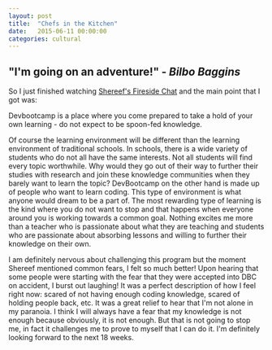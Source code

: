 ```yaml
---
layout: post
title:  "Chefs in the Kitchen"
date:   2015-06-11 00:00:00
categories: cultural
---
```

<h2>"I'm going on an adventure!" -<em> Bilbo Baggins</em></h2>

So I just finished watching [Shereef's Fireside Chat][fireside-chat] and the main point that I got was:

Devbootcamp is a place where you come prepared to take a hold of your own learning - do not expect to be spoon-fed knowledge.

Of course the learning environment will be different than the learning environment of traditional schools. In schools, there is a wide variety of students who do not all have the same interests. Not all students will find every topic worthwhile. Why would they go out of their way to further their studies with research and join these knowledge communities when they barely want to learn the topic? DevBootcamp on the other hand is made up of people who want to learn coding. This type of environment is what anyone would dream to be a part of. The most rewarding type of learning is the kind where you do not want to stop and that happens when everyone around you is working towards a common goal. Nothing excites me more than a teacher who is passionate about what they are teaching and students who are passionate about absorbing lessons and willing to further their knowledge on their own.

I am definitely nervous about challenging this program but the moment Shereef mentioned common fears, I felt so much better! Upon hearing that some people were starting with the fear that they were accepted into DBC on accident, I burst out laughing! It was a perfect description of how I feel right now: scared of not having enough coding knowledge, scared of holding people back, etc. It was a great relief to hear that I'm not alone in my paranoia. I think I will always have a fear that my knowledge is not enough because obviously, it is not enough. But that is not going to stop me, in fact it challenges me to prove to myself that I can do it. I'm definitely looking forward to the next 18 weeks.

[fireside-chat]: https://vimeo.com/85001014